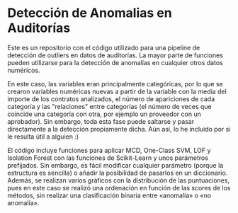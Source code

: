 # Detección de Anomalias en Auditorías

Este es un repositorio con el código utilizado para una pipeline de detección de outliers en datos de auditorías. La mayor parte de funciones pueden utilizarse para la detección de anomalías en cualquier otros datos numéricos.

En este caso, las variables eran principalmente categóricas, por lo que se crearon variables numéricas nuevas a partir de la variable con la media del importe de los contratos analizados, el número de apariciones de cada categoría y las "relaciones" entre categorías (el número de veces que coincide una categoría con otra, por ejemplo un proveedor con un aprobador). Sin embargo, toda esta fase puede saltarse y pasar directamente a la detección propiamente dicha. Aún así, lo he incluido por si le resulta útil a alguien :)

El código incluye funciones para aplicar MCD, One-Class SVM, LOF y Isolation Forest con las funciones de Scikit-Learn y unos parámetros prefijados. Sin embargo, es fácil modificar cualquier parámetro (porque la estructura es sencilla) o añadir la posibilidad de pasarlos en un diccionario. Además, se realizan varios gráficos con la distribución de las puntuaciones, pues en este caso se realizó una ordenación en función de las scores de los métodos, sin realizar una clasificación binaria entre «anomalía» o «no anomalía».
